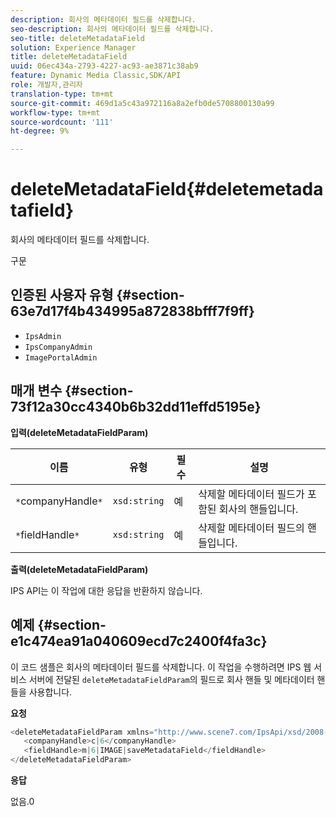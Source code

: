 ```yaml
---
description: 회사의 메타데이터 필드를 삭제합니다.
seo-description: 회사의 메타데이터 필드를 삭제합니다.
seo-title: deleteMetadataField
solution: Experience Manager
title: deleteMetadataField
uuid: 06ec434a-2793-4227-ac93-ae3871c38ab9
feature: Dynamic Media Classic,SDK/API
role: 개발자,관리자
translation-type: tm+mt
source-git-commit: 469d1a5c43a972116a8a2efb0de5708800130a99
workflow-type: tm+mt
source-wordcount: '111'
ht-degree: 9%

---
```



# deleteMetadataField{#deletemetadatafield}

회사의 메타데이터 필드를 삭제합니다.

구문

## 인증된 사용자 유형 {#section-63e7d17f4b434995a872838bfff7f9ff}

* `IpsAdmin`
* `IpsCompanyAdmin`
* `ImagePortalAdmin`

## 매개 변수 {#section-73f12a30cc4340b6b32dd11effd5195e}

**입력(deleteMetadataFieldParam)**

| 이름 | 유형 | 필수 | 설명 |
|---|---|---|---|
| `*`companyHandle`*` | `xsd:string` | 예 | 삭제할 메타데이터 필드가 포함된 회사의 핸들입니다. |
| `*`fieldHandle`*` | `xsd:string` | 예 | 삭제할 메타데이터 필드의 핸들입니다. |

**출력(deleteMetadataFieldParam)**

IPS API는 이 작업에 대한 응답을 반환하지 않습니다.

## 예제 {#section-e1c474ea91a040609ecd7c2400f4fa3c}

이 코드 샘플은 회사의 메타데이터 필드를 삭제합니다. 이 작업을 수행하려면 IPS 웹 서비스 서버에 전달된 `deleteMetadataFieldParam`의 필드로 회사 핸들 및 메타데이터 핸들을 사용합니다.

**요청**

```java
<deleteMetadataFieldParam xmlns="http://www.scene7.com/IpsApi/xsd/2008-01-15">
   <companyHandle>c|6</companyHandle>
   <fieldHandle>m|6|IMAGE|saveMetadataField</fieldHandle>
</deleteMetadataFieldParam>
```

**응답**

없음.0
